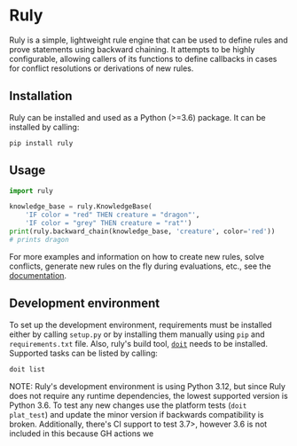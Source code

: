 # Ruly

Ruly is a simple, lightweight rule engine that can be used to define rules and
prove statements using backward chaining. It attempts to be highly configurable,
allowing callers of its functions to define callbacks in cases for conflict
resolutions or derivations of new rules.

## Installation

Ruly can be installed and used as a Python (>=3.6) package. It can be installed by
calling:

```
pip install ruly
```

## Usage

```python
import ruly

knowledge_base = ruly.KnowledgeBase(
    'IF color = "red" THEN creature = "dragon"',
    'IF color = "grey" THEN creature = "rat"')
print(ruly.backward_chain(knowledge_base, 'creature', color='red'))
# prints dragon
```

For more examples and information on how to create new rules, solve conflicts,
generate new rules on the fly during evaluations, etc., see the
[documentation](https://ruly.readthedocs.io).

## Development environment

To set up the development environment, requirements must be installed either by
calling `setup.py` or by installing them manually using `pip` and
`requirements.txt` file. Also, ruly's build tool, [`doit`](https://pydoit.org/)
needs to be installed. Supported tasks can be listed by calling:

```bash
doit list
```

NOTE: Ruly's development environment is using Python 3.12, but since Ruly does
not require any runtime dependencies, the lowest supported version is Python
3.6. To test any new changes use the platform tests (`doit plat_test`) and
update the minor version if backwards compatibility is broken. Additionally,
there's CI support to test 3.7>, however 3.6 is not included in this because
GH actions we
